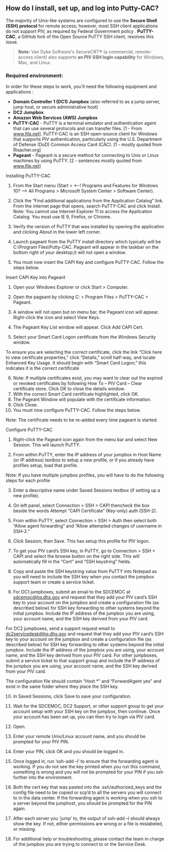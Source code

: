 
## How do I install, set up, and log into Putty-CAC?

The majority of Unix-like systems are configured to use the **Secure Shell (SSH) protocol** for remote access; however, most SSH client applications do not support PIV, as required by Federal Government policy <!-- Which policy? -->. **PuTTY-CAC**, a GitHub fork of the Open Source PuTTY SSH client, resolves this issue.

> **Note:** Van Dyke Software's SecureCRT® (a commercial, remote-access client) also supports **an PIV SSH login capability** for Windows, Mac, and Linux. <!-- Modified this based on review of product on company website. Doesn't say PIV SSH on website.-->

### Required environment: 

In order for these steps to work, you'll need the following equipment and applications <!-- Is this wording correct? -->:

  * **Domain Controller 1 (DC1) Jumpbox** (also referred to as a jump server, jump host, or secure administrative host)
  * **DC2 Jumpbox**
  * **Amazon Web Services (AWS) Jumpbox**
  * **PuTTY-CAC** - PuTTY is a terminal emulator and authentication agent that can use several protocols and can transfer files. [1 - From www.file.net].  PuTTY-CAC is an SSH open-source client for Windows that supports PIV authentication, particularly using the U.S. Department of Defense (DoD) Common Access Card (CAC). [1 - mostly quoted from Risacher.org] <!-- So PIV works the same as CAC? -->  
  * **Pageant** - Pageant is a secure method for connecting to Unix or Linux machines by using PuTTY. [2 - sentences mostly quoted from www.file.net] <!-- How is Pageant used for Windows-based systems? -->




Installing PuTTY-CAC
1.	From the Start menu (Start > <--! Programs and Features for Windows 10? --> All Programs > Microsoft System Center > Software Center). 
2.	Click the “Find additional applications from the Application Catalog” link. From the internet page that opens, search PuTTY-CAC and click Install.
Note: You cannot use Internet Explorer 11 to access the Application Catalog. You must use IE 9, Firefox, or Chrome.
3.	Verify the version of PuTTY that was installed by opening the application and clicking About in the lower left corner.

4.	Launch pageant from the PuTTY install directory which typically will be C:\Program Files\Putty-CAC. Pageant will appear in the taskbar on the bottom right of your desktop;it will not open a window. 
5.	You must now insert the CAPI Key and configure PuTTY-CAC. Follow the steps below.

Insert CAPI Key into Pageant
1.	Open your Windows Explorer or click Start > Computer.
2.	Open the pageant by clicking C: > Program Files > PuTTY-CAC > Pageant.

3.	A window will not open but on menu bar, the Pageant icon will appear. Right-click the icon and select View Keys.
 
4.	The Pageant Key List window will appear. Click Add CAPI Cert.

5.	Select your Smart Card Logon certificate from the Windows Security window.

To ensure you are selecting the correct certificate, click the link “Click here to view certificate properties,” click “Details,” scroll half-way, and locate Enhanced Key Usage. It should begin with “Smart Card Logon;” this indicates it is the correct certificate

6.	Note: If multiple certificates exist, you may want to clear out the expired or revoked certificates by following How To – PIV Card – Clear certificate store. Click OK to close the details window.
7.	With the correct Smart Card certificate highlighted, click OK.
8.	The Pageant Window will populate with the certificate information.
9.	Click Close.
10.	You must now configure PuTTY-CAC. Follow the steps below.


Note: The certificate needs to be re-added every time pageant is started.

Configure PuTTY-CAC
1.	Right-click the Pageant icon again from the menu bar and select New Session. This will launch PuTTY.

2.	From within PuTTY, enter the IP address of your jumpbox in Host Name (or IP address) textbox to setup a new profile, or if you already have profiles setup, load that profile. 

Note: If you have multiple jumpbox profiles, you will have to do the following steps for each profile

3.	Enter a descriptive name under Saved Sessions textbox (if setting up a new profile).

4.	On left panel, select Connection > SSH > CAPI thencheck the box beside the words Attempt “CAPI Certificate” (Key-only) auth (SSH-2).



5.	From within PuTTY, select Connection > SSH > Auth then select both “Allow agent forwarding” and “Allow attempted changes of username in SSH-2.”



6.	Click Session, then Save. This has setup this profile for PIV logon.



7.	To get your PIV card’s SSH key, in PuTTY, go to Connection > SSH > CAPI  and select the browse button on the right side. This will automatically fill in the “Cert” and “SSH keystring” fields. 
8.	Copy and paste the SSH keystring value from PuTTY into Notepad as you will need to include the SSH key when you contact the jumpbox support team or create a service ticket.


9.	For DC1 jumpboxes, submit an email to the SDCEMOC at sdcemoc@hq.dhs.gov and request that they add your PIV card’s SSH key to your account on the jumpbox and create a configuration file (as described below) for SSH key forwarding to other systems beyond the initial jumpbox. Include the IP address of the jumpbox you are using, your account name, and the SSH key derived from your PIV card. 

For DC2 jumpboxes, send a support request email to dc2servicedesk@hq.dhs.gov and request that they add your PIV card’s SSH key to your account on the jumpbox and create a configuration file (as described below) for SSH key forwarding to other systems beyond the initial jumpbox. Include the IP address of the jumpbox you are using, your account name, and the SSH key derived from your PIV card.
For other jumpboxes, submit a service ticket to that support group and include the IP address of the jumpbox you are using, your account name, and the SSH key derived from your PIV card.

The configuration file should contain “Host *” and “ForwardAgent yes” and exist in the same folder where they place the SSH key.

10.	In Saved Sessions, click Save to save your configuration.

11.	Wait for the SDCEMOC, DC2 Support, or other support group to get your account setup with your SSH key on the jumpbox, then continue. Once your account has been set up, you can then try to login via PIV card.

12.	Open.



13.	Enter your remote Unix/Linux account name, and you should be prompted for your PIV PIN.



14.	Enter your PIN, click OK and you should be logged in.
15.	Once logged in, run ‘ssh-add –l’ to ensure that the forwarding agent is working. If you do not see the key printed when you run this command, something is wrong and you will not be prompted for your PIN if you ssh further into the environment.



16.	Both the cert key that was pasted into the .ssh/authorized_keys and the config file need to be copied or scp’d to all the servers you will connect to in the data center. If the forwarding agent is working when you ssh to a server beyond the jumphost, you should be prompted for the PIN again.
17.	After each server you ‘jump’ to, the output of ssh-add –l should always show the key. If not, either permissions are wrong or a file is mislabeled, or missing.
18.	For additional help or troubleshooting, please contact the team in charge of the jumpbox you are trying to connect to or the Service Desk.



